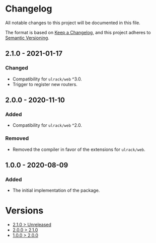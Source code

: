 # Changelog
All notable changes to this project will be documented in this file.

The format is based on [Keep a Changelog](https://keepachangelog.com/en/1.0.0/),
and this project adheres to [Semantic Versioning](https://semver.org/spec/v2.0.0.html).

## 2.1.0 - 2021-01-17

### Changed
- Compatibility for `ulrack/web` ^3.0.
- Trigger to register new routers.

## 2.0.0 - 2020-11-10

### Added
- Compatibility for `ulrack/web` ^2.0.

### Removed
- Removed the compiler in favor of the extensions for `ulrack/web`.

## 1.0.0 - 2020-08-09

### Added
- The initial implementation of the package.

# Versions
- [2.1.0 > Unreleased](https://github.com/ulrack/web-application/compare/2.1.0...HEAD)
- [2.0.0 > 2.1.0](https://github.com/ulrack/web-application/compare/2.0.0...2.1.0)
- [1.0.0 > 2.0.0](https://github.com/ulrack/web-application/compare/1.0.0...2.0.0)
